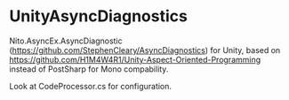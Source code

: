 # UnityAsyncDiagnostics
Nito.AsyncEx.AsyncDiagnostic (https://github.com/StephenCleary/AsyncDiagnostics) for Unity, based on 
https://github.com/H1M4W4R1/Unity-Aspect-Oriented-Programming instead of PostSharp for Mono compability.

Look at CodeProcessor.cs for configuration.
